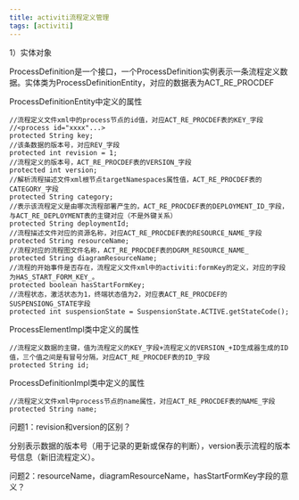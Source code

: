 ```yaml
---
title: activiti流程定义管理
tags: [activiti]
---
```


1）实体对象

ProcessDefinition是一个接口，一个ProcessDefinition实例表示一条流程定义数据。实体类为ProcessDefinitionEntity，对应的数据表为ACT_RE_PROCDEF

ProcessDefinitionEntity中定义的属性

```
//流程定义文件xml中的process节点的id值，对应ACT_RE_PROCDEF表的KEY_字段
//<process id="xxxx"...>
protected String key;
//该条数据的版本号，对应REV_字段
protected int revision = 1;
//流程定义的版本号，ACT_RE_PROCDEF表的VERSION_字段
protected int version;
//解析流程描述文件xml根节点targetNamespaces属性值，ACT_RE_PROCDEF表的CATEGORY_字段
protected String category;
//表示该流程定义是由哪次流程部署产生的，ACT_RE_PROCDEF表的DEPLOYMENT_ID_字段，与ACT_RE_DEPLOYMENT表的主键对应（不是外键关系）
protected String deploymentId;
//流程描述文件对应的资源名称，对应ACT_RE_PROCDEF表的RESOURCE_NAME_字段
protected String resourceName;
//流程对应的流程图文件名称，ACT_RE_PROCDEF表的DGRM_RESOURCE_NAME_
protected String diagramResourceName;
//流程的开始事件是否存在，流程定义文件xml中的activiti:formKey的定义，对应的字段为HAS_START_FORM_KEY_。
protected boolean hasStartFormKey;
//流程状态，激活状态为1，终端状态值为2，对应表ACT_RE_PROCDEF的SUSPENSIONG_STATE字段
protected int suspensionState = SuspensionState.ACTIVE.getStateCode();
```

ProcessElementImpl类中定义的属性

```
//流程定义数据的主键，值为流程定义的KEY_字段+流程定义的VERSION_+ID生成器生成的ID值，三个值之间是有冒号分隔，对应ACT_RE_PROCDEF表的ID_字段
protected String id;
```

ProcessDefinitionImpl类中定义的属性

```
//流程定义文件xml中process节点的name属性，对应ACT_RE_PROCDEF表的NAME_字段
protected String name;
```

问题1：revision和version的区别？

分别表示数据的版本号（用于记录的更新或保存的判断），version表示流程的版本号信息（新旧流程定义）。

问题2：resourceName，diagramResourceName，hasStartFormKey字段的意义？